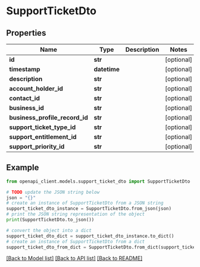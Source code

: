 # SupportTicketDto


## Properties

Name | Type | Description | Notes
------------ | ------------- | ------------- | -------------
**id** | **str** |  | [optional] 
**timestamp** | **datetime** |  | [optional] 
**description** | **str** |  | [optional] 
**account_holder_id** | **str** |  | [optional] 
**contact_id** | **str** |  | [optional] 
**business_id** | **str** |  | [optional] 
**business_profile_record_id** | **str** |  | [optional] 
**support_ticket_type_id** | **str** |  | [optional] 
**support_entitlement_id** | **str** |  | [optional] 
**support_priority_id** | **str** |  | [optional] 

## Example

```python
from openapi_client.models.support_ticket_dto import SupportTicketDto

# TODO update the JSON string below
json = "{}"
# create an instance of SupportTicketDto from a JSON string
support_ticket_dto_instance = SupportTicketDto.from_json(json)
# print the JSON string representation of the object
print(SupportTicketDto.to_json())

# convert the object into a dict
support_ticket_dto_dict = support_ticket_dto_instance.to_dict()
# create an instance of SupportTicketDto from a dict
support_ticket_dto_from_dict = SupportTicketDto.from_dict(support_ticket_dto_dict)
```
[[Back to Model list]](../README.md#documentation-for-models) [[Back to API list]](../README.md#documentation-for-api-endpoints) [[Back to README]](../README.md)


